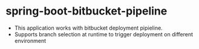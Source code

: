 # spring-boot-bitbucket-pipeline

- This application works with bitbucket deployment pipieline. 
- Supports branch selection at runtime to trigger deployment on different environment

